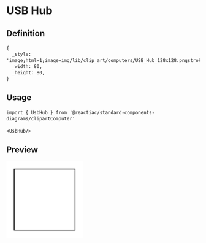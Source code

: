 # USB Hub

## Definition

```
{
  _style: 'image;html=1;image=img/lib/clip_art/computers/USB_Hub_128x128.pngstrokeColor=none;',
  _width: 80,
  _height: 80,
}
```

## Usage

```
import { UsbHub } from '@reactiac/standard-components-diagrams/clipartComputer'

<UsbHub/>
```

## Preview

<img src="./usb-hub.png" width="200"/>
